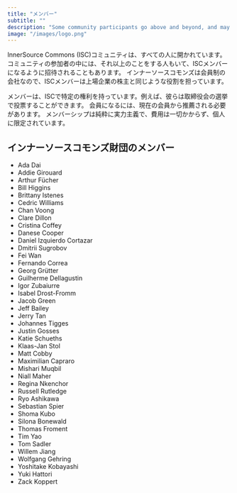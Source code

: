 ```yaml
---
title: "メンバー"
subtitle: ""
description: "Some community participants go above and beyond, and may be invited to become an ISC Member."
image: "/images/logo.png"
---
```


InnerSource Commons (ISC)コミュニティは、すべての人に開かれています。コミュニティの参加者の中には、それ以上のことをする人もいて、ISCメンバーになるように招待されることもあります。
インナーソースコモンズは会員制の会社なので、ISCメンバーは上場企業の株主と同じような役割を担っています。

メンバーは、ISCで特定の権利を持っています。例えば、彼らは取締役会の選挙で投票することができます。
会員になるには、現在の会員から推薦される必要があります。
メンバーシップは純粋に実力主義で、費用は一切かからず、個人に限定されています。

## インナーソースコモンズ財団のメンバー

* Ada Dai
* Addie Girouard
* Arthur Fücher
* Bill Higgins
* Brittany Istenes
* Cedric Williams
* Chan Voong
* Clare Dillon
* Cristina Coffey
* Danese Cooper
* Daniel Izquierdo Cortazar
* Dmitrii Sugrobov
* Fei Wan
* Fernando Correa
* Georg Gr&#x00FC;tter
* Guilherme Dellagustin
* Igor Zubaiurre 
* Isabel Drost-Fromm
* Jacob Green
* Jeff Bailey
* Jerry Tan
* Johannes Tigges
* Justin Gosses
* Katie Schueths
* Klaas-Jan Stol
* Matt Cobby
* Maximilian Capraro
* Mishari Muqbil
* Niall Maher
* Regina Nkenchor
* Russell Rutledge
* Ryo Ashikawa
* Sebastian Spier
* Shoma Kubo
* Silona Bonewald
* Thomas Froment
* Tim Yao
* Tom Sadler
* Willem Jiang
* Wolfgang Gehring
* Yoshitake Kobayashi
* Yuki Hattori
* Zack Koppert
